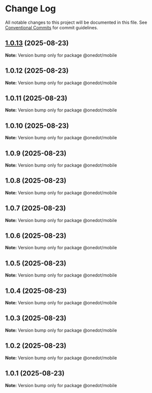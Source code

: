 # Change Log

All notable changes to this project will be documented in this file.
See [Conventional Commits](https://conventionalcommits.org) for commit guidelines.

## [1.0.13](https://github.com/onedot-js/onedot-js/compare/@onedot/mobile@1.0.12...@onedot/mobile@1.0.13) (2025-08-23)

**Note:** Version bump only for package @onedot/mobile





## 1.0.12 (2025-08-23)

**Note:** Version bump only for package @onedot/mobile





## 1.0.11 (2025-08-23)

**Note:** Version bump only for package @onedot/mobile





## 1.0.10 (2025-08-23)

**Note:** Version bump only for package @onedot/mobile





## 1.0.9 (2025-08-23)

**Note:** Version bump only for package @onedot/mobile





## 1.0.8 (2025-08-23)

**Note:** Version bump only for package @onedot/mobile





## 1.0.7 (2025-08-23)

**Note:** Version bump only for package @onedot/mobile





## 1.0.6 (2025-08-23)

**Note:** Version bump only for package @onedot/mobile





## 1.0.5 (2025-08-23)

**Note:** Version bump only for package @onedot/mobile





## 1.0.4 (2025-08-23)

**Note:** Version bump only for package @onedot/mobile





## 1.0.3 (2025-08-23)

**Note:** Version bump only for package @onedot/mobile





## 1.0.2 (2025-08-23)

**Note:** Version bump only for package @onedot/mobile





## 1.0.1 (2025-08-23)

**Note:** Version bump only for package @onedot/mobile

